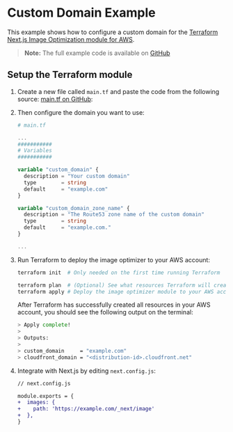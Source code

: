 # Custom Domain Example

This example shows how to configure a custom domain for the [Terraform Next.js Image Optimization module for AWS](https://github.com/milliHQ/terraform-aws-next-js-image-optimization).

> **Note:** The full example code is available on [GitHub](https://github.com/milliHQ/terraform-aws-next-js-image-optimization/tree/main/examples/with-custom-domain)

## Setup the Terraform module

1. Create a new file called `main.tf` and paste the code from the following source: [main.tf on GitHub](https://github.com/milliHQ/terraform-aws-next-js-image-optimization/blob/main/examples/with-custom-domain/main.tf):

2. Then configure the domain you want to use:

   ```tf
   # main.tf

   ...
   ###########
   # Variables
   ###########

   variable "custom_domain" {
     description = "Your custom domain"
     type        = string
     default     = "example.com"
   }

   variable "custom_domain_zone_name" {
     description = "The Route53 zone name of the custom domain"
     type        = string
     default     = "example.com."
   }

   ...
   ```

3. Run Terraform to deploy the image optimizer to your AWS account:

   ```sh
   terraform init  # Only needed on the first time running Terraform

   terraform plan  # (Optional) See what resources Terraform will create
   terraform apply # Deploy the image optimizer module to your AWS account
   ```

   After Terraform has successfully created all resources in your AWS account, you should see the following output on the terminal:

   ```sh
   > Apply complete!
   >
   > Outputs:
   >
   > custom_domain     = "example.com"
   > cloudfront_domain = "<distribution-id>.cloudfront.net"
   ```

4. Integrate with Next.js by editing `next.config.js`:

   ```diff
   // next.config.js

   module.exports = {
   +  images: {
   +    path: 'https://example.com/_next/image'
   +  },
   }
   ```
